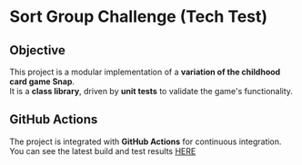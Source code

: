 # Sort Group Challenge (Tech Test)

## Objective  
This project is a modular implementation of a **variation of the childhood card game Snap**.  
It is a **class library**, driven by **unit tests** to validate the game's functionality.

## GitHub Actions  
The project is integrated with **GitHub Actions** for continuous integration.  
You can see the latest build and test results [HERE](https://github.com/benedwhite/SortGroupChallenge/actions)
